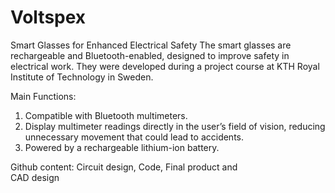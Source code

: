 # Voltspex
Smart Glasses for Enhanced Electrical Safety
The smart glasses are rechargeable and Bluetooth-enabled, designed to improve safety in electrical work. They were developed during a project course at KTH Royal Institute of Technology in Sweden.

Main Functions:
  1. Compatible with Bluetooth multimeters.
  2. Display multimeter readings directly in the user’s field of vision, reducing unnecessary movement that could lead to accidents.
  3. Powered by a rechargeable lithium-ion battery.

Github content:
  Circuit design, 
  Code, 
  Final product and   
  CAD design

